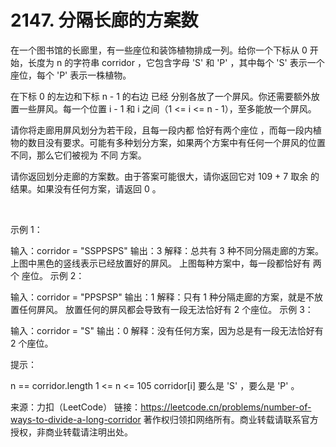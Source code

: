 # 2147. 分隔长廊的方案数

在一个图书馆的长廊里，有一些座位和装饰植物排成一列。给你一个下标从 0 开始，长度为 n 的字符串 corridor ，它包含字母 'S' 和 'P' ，其中每个 'S' 表示一个座位，每个 'P' 表示一株植物。

在下标 0 的左边和下标 n - 1 的右边 已经 分别各放了一个屏风。你还需要额外放置一些屏风。每一个位置 i - 1 和 i 之间（1 <= i <= n - 1），至多能放一个屏风。

请你将走廊用屏风划分为若干段，且每一段内都 恰好有两个座位 ，而每一段内植物的数目没有要求。可能有多种划分方案，如果两个方案中有任何一个屏风的位置不同，那么它们被视为 不同 方案。

请你返回划分走廊的方案数。由于答案可能很大，请你返回它对 109 + 7 取余 的结果。如果没有任何方案，请返回 0 。

 

示例 1：



输入：corridor = "SSPPSPS"
输出：3
解释：总共有 3 种不同分隔走廊的方案。
上图中黑色的竖线表示已经放置好的屏风。
上图每种方案中，每一段都恰好有 两个 座位。
示例 2：



输入：corridor = "PPSPSP"
输出：1
解释：只有 1 种分隔走廊的方案，就是不放置任何屏风。
放置任何的屏风都会导致有一段无法恰好有 2 个座位。
示例 3：



输入：corridor = "S"
输出：0
解释：没有任何方案，因为总是有一段无法恰好有 2 个座位。
 

提示：

n == corridor.length
1 <= n <= 105
corridor[i] 要么是 'S' ，要么是 'P' 。

来源：力扣（LeetCode）
链接：https://leetcode.cn/problems/number-of-ways-to-divide-a-long-corridor
著作权归领扣网络所有。商业转载请联系官方授权，非商业转载请注明出处。